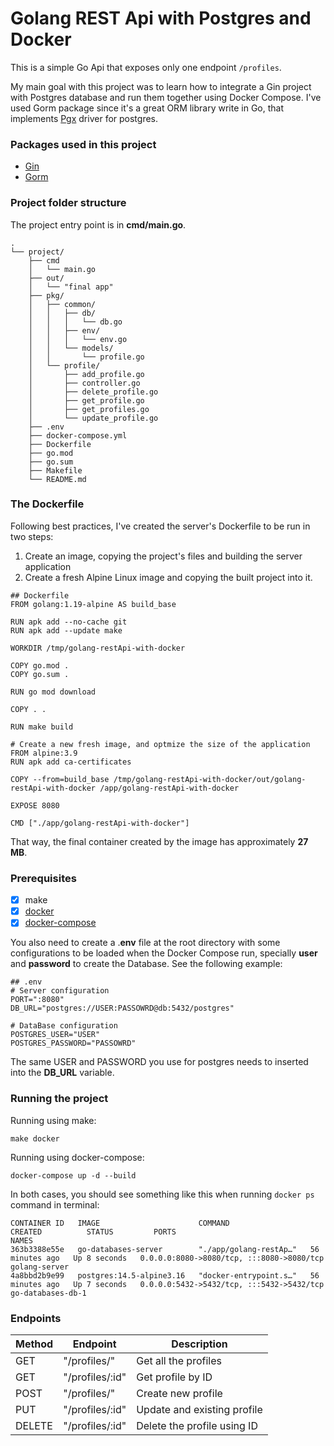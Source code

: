 # Golang REST Api with Postgres and Docker
This is a simple Go Api that exposes only one endpoint `/profiles`. 

My main goal with this project was to learn how to integrate a Gin project with Postgres database and run them together using Docker Compose. I've used Gorm package since it's a great ORM library write in Go, that implements [Pgx](https://github.com/jackc/pgx) driver for postgres.

### Packages used in this project
* [Gin](https://github.com/gin-gonic/gin)
* [Gorm](https://gorm.io/)

### Project folder structure
The project entry point is in **cmd/main.go**.

```
.
└── project/
    ├── cmd
    │   └── main.go
    ├── out/
    │   └── "final app"
    ├── pkg/
    │   ├── common/
    │   │   ├── db/
    │   │   │   └── db.go
    │   │   ├── env/
    │   │   │   └── env.go
    │   │   └── models/
    │   │       └── profile.go
    │   └── profile/
    │       ├── add_profile.go
    │       ├── controller.go
    │       ├── delete_profile.go
    │       ├── get_profile.go
    │       ├── get_profiles.go
    │       └── update_profile.go
    ├── .env
    ├── docker-compose.yml
    ├── Dockerfile
    ├── go.mod
    ├── go.sum
    ├── Makefile
    └── README.md
```

### The Dockerfile

Following best practices, I've created the server's Dockerfile to be run in two steps:

1. Create an image, copying the project's files and building the server application
2. Create a fresh Alpine Linux image and copying the built project into it.

```
## Dockerfile
FROM golang:1.19-alpine AS build_base

RUN apk add --no-cache git
RUN apk add --update make

WORKDIR /tmp/golang-restApi-with-docker

COPY go.mod .
COPY go.sum .

RUN go mod download

COPY . .

RUN make build

# Create a new fresh image, and optmize the size of the application
FROM alpine:3.9
RUN apk add ca-certificates

COPY --from=build_base /tmp/golang-restApi-with-docker/out/golang-restApi-with-docker /app/golang-restApi-with-docker

EXPOSE 8080

CMD ["./app/golang-restApi-with-docker"]
```

That way, the final container created by the image has approximately **27 MB**.

### Prerequisites

- [X] make
- [x] [docker](https://docs.docker.com/engine/install/)
- [x] [docker-compose](https://docs.docker.com/compose/install/)

You also need to create a .**env** file at the root directory with some configurations to be loaded when the Docker Compose run, specially **user** and **password** to create the Database. See the following example:
```
## .env
# Server configuration
PORT=":8080"
DB_URL="postgres://USER:PASSOWRD@db:5432/postgres"

# DataBase configuration
POSTGRES_USER="USER"
POSTGRES_PASSWORD="PASSOWRD"
```
The same USER and PASSWORD you use for postgres needs to inserted into the **DB_URL** variable.


### Running the project

Running using make:
```
make docker
```

Running using docker-compose:
```
docker-compose up -d --build
```

In both cases, you should see something like this when running `docker ps` command in terminal:
```
CONTAINER ID   IMAGE                      COMMAND                  CREATED          STATUS         PORTS                                       NAMES
363b3388e55e   go-databases-server        "./app/golang-restAp…"   56 minutes ago   Up 8 seconds   0.0.0.0:8080->8080/tcp, :::8080->8080/tcp   golang-server
4a8bbd2b9e99   postgres:14.5-alpine3.16   "docker-entrypoint.s…"   56 minutes ago   Up 7 seconds   0.0.0.0:5432->5432/tcp, :::5432->5432/tcp   go-databases-db-1
```

### Endpoints

| Method | Endpoint | Description |
| ----------- | ----------- | ----------- |
| GET | "/profiles/" | Get all the profiles |
| GET | "/profiles/:id" | Get profile by ID |
| POST | "/profiles/" | Create new profile |
| PUT | "/profiles/:id" | Update and existing profile |
| DELETE | "/profiles/:id" | Delete the profile using ID |